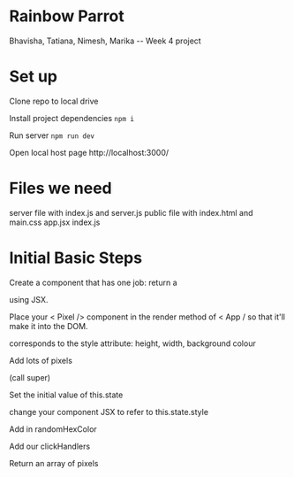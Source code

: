 # Rainbow Parrot

Bhavisha, Tatiana, Nimesh, Marika -- Week 4 project

# Set up

Clone repo to local drive

Install project dependencies
``
npm i
``

Run server
``
npm run dev 
``

Open local host page http://localhost:3000/

# Files we need

server file with index.js and server.js public file with index.html and main.css
app.jsx index.js

# Initial Basic Steps

Create a component that has one job: return a <div> using JSX.

Place your < Pixel /> component in the render method of < App / so that it'll
make it into the DOM.

corresponds to the style attribute: height, width, background colour

Add lots of pixels

(call super)

Set the initial value of this.state

change your component JSX to refer to this.state.style

Add in randomHexColor

Add our clickHandlers

Return an array of pixels
